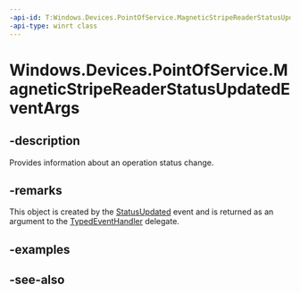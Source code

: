 ```yaml
---
-api-id: T:Windows.Devices.PointOfService.MagneticStripeReaderStatusUpdatedEventArgs
-api-type: winrt class
---
```


<!-- Class syntax.
public class MagneticStripeReaderStatusUpdatedEventArgs : Windows.Devices.PointOfService.IMagneticStripeReaderStatusUpdatedEventArgs
-->

# Windows.Devices.PointOfService.MagneticStripeReaderStatusUpdatedEventArgs

## -description
Provides information about an operation status change.

## -remarks
This object is created by the [StatusUpdated](magneticstripereader_statusupdated.md) event and is returned as an argument to the [TypedEventHandler](../windows.foundation/typedeventhandler_2.md) delegate.

## -examples

## -see-also
